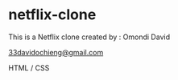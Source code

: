 # netflix-clone
This is a Netflix clone
created by : Omondi David 

33davidochieng@gmail.com 

HTML / CSS 
